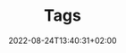 ---
title: Tags
description: All existing tag labels
date: 2022-08-24T13:40:31+02:00
weight: 10
resources:
  - src: angele-kamp-KaeaUITiWnc-unsplash.jpg
    name: featured
--- 